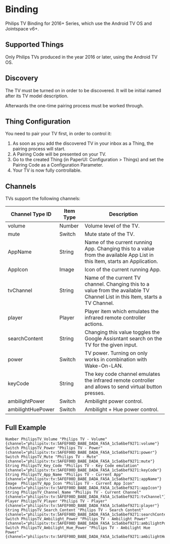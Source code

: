# <bindingName> Binding

Philips TV Binding for 2016+ Series, which use the Android TV OS and Jointspace v6+.
## Supported Things

Only Philips TVs produced in the year 2016 or later, using the Android TV OS.

## Discovery

The TV must be turned on in order to be discovered. It will be initial named after its TV model description.
 
 Afterwards the one-time pairing process must be worked through.

## Thing Configuration


You need to pair your TV first, in order to control it:
1.  As soon as you add the discovered TV in your inbox as a Thing, the pairing process will start.
2.  A Pairing Code will be presented on your TV.
3.  Go to the created Thing (in PaperUI: Configuration > Things) and set the Pairing Code as a Configuration Parameter.
4. Your TV is now fully controllable.

## Channels

TVs support the following channels:

| Channel Type ID  | Item Type | Description                                                                                             |
|------------------|-----------|---------------------------------------------------------------------------------------------------------|
| volume           | Number    | Volume level of the TV.                                                                                 |
| mute             | Switch    | Mute state of the TV.                                                                                   |
| AppName          | String    | Name of the current running App. Changing this to a value from the available App List in this Item, starts an Application.                                                                             |
| AppIcon          | Image     | Icon of the current running App.                                                                               |
| tvChannel        | String    | Name of the current TV channel. Changing this to a value from the available TV Channel List in this Item, starts a TV Channel.                                                                             |
| player           | Player    | Player item which emulates the infrared remote controller actions.                                                         |
| searchContent    | String    | Changing this value toggles the Google Assisntant search on the TV for the given input.                                                           |
| power            | Switch    | TV power. Turning on only works in combination with Wake-On-LAN.                        |
| keyCode          | String    | The key code channel emulates the infrared remote controller and allows to send virtual button presses. |
| ambilightPower   | Switch    | Ambilight power control.                        | 
| ambilightHuePower| Switch    | Ambilight + Hue power control.                        |

## Full Example

```
Number PhilipsTV_Volume "Philips TV - Volume" {channel="philipstv:tv:5AFEF00D_BABE_DADA_FA5A_1c5a6bef9271:volume"}
Switch PhilipsTV_Power "Philips TV - Power" (channel="philipstv:tv:5AFEF00D_BABE_DADA_FA5A_1c5a6bef9271:power"}
Switch PhilipsTV_Mute "Philips TV - Mute" {channel="philipstv:tv:5AFEF00D_BABE_DADA_FA5A_1c5a6bef9271:mute"}
String PhilipsTV_Key_Code "Philips TV - Key Code emulation" {channel="philipstv:tv:5AFEF00D_BABE_DADA_FA5A_1c5a6bef9271:keyCode"}
String PhilipsTV_App_Name "Philips TV - Current App" {channel="philipstv:tv:5AFEF00D_BABE_DADA_FA5A_1c5a6bef9271:appName"}
Image  PhilipsTV_App_Icon "Philips TV - Current App Icon" {channel="philipstv:tv:5AFEF00D_BABE_DADA_FA5A_1c5a6bef9271:appIcon"}
String PhilipsTV_Channel_Name "Philips TV - Current Channel" {channel="philipstv:tv:5AFEF00D_BABE_DADA_FA5A_1c5a6bef9271:tvChannel"}
Player PhilipsTV_Player "Philips TV - Player" {channel="philipstv:tv:5AFEF00D_BABE_DADA_FA5A_1c5a6bef9271:player"}
String PhilipsTV_Search_Content "Philips TV - Search Content" {channel="philipstv:tv:5AFEF00D_BABE_DADA_FA5A_1c5a6bef9271:searchContent"}
Switch PhilipsTV_Ambilight_Power "Philips TV - Ambilight Power" {channel="philipstv:tv:5AFEF00D_BABE_DADA_FA5A_1c5a6bef9271:ambilightPower"}
Switch PhilipsTV_Ambilight_Hue_Power "Philips TV - Ambilight Hue Power" {channel="philipstv:tv:5AFEF00D_BABE_DADA_FA5A_1c5a6bef9271:ambilightHuePower"}
```